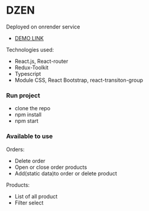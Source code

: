 # DZEN
Deployed on onrender service
- [DEMO LINK](https://dzen-test-4gcn.onrender.com)
  

Technologies used:
  - React.js, React-router
  - Redux-Toolkit
  - Typescript
  - Module CSS, React Bootstrap, react-transiton-group

### Run project
- clone the repo
- npm install
- npm start

### Available to use
Orders:
- Delete order
- Open or close order products
- Add(static data)to order or delete product 

Products:
- List of all product
- Filter select
